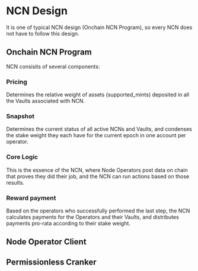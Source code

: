# NCN Design

It is one of typical NCN design (Onchain NCN Program), so every NCN does not have to follow this design.

## Onchain NCN Program

NCN consisits of several components:

### Pricing
Determines the relative weight of assets (supported_mints) deposited in all the Vaults associated with NCN.


### Snapshot
Determines the current status of all active NCNs and Vaults, and condenses the stake weight they each have for the current epoch in one account per operator.


### Core Logic
This is the essence of the NCN, where Node Operators post data on chain that proves they did their job, and the NCN can run actions based on those results.

### Reward payment
Based on the operators who successfully performed the last step, the NCN calculates payments for the Operators and their Vaults, and distributes payments pro-rata according to their stake weight.









## Node Operator Client

## Permissionless Cranker

